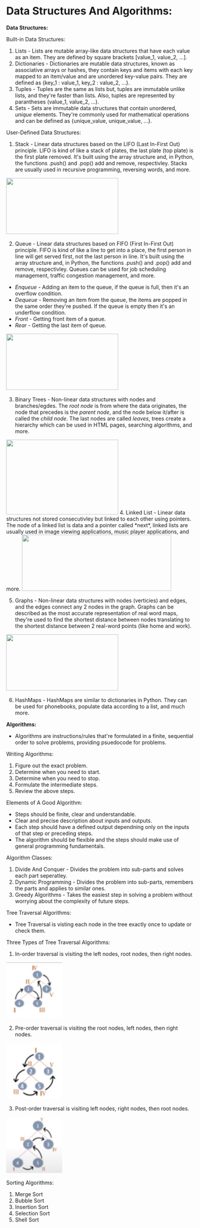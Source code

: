 # Data Structures And Algorithms:
<strong>Data Structures:</strong>

Built-in Data Structures:
1. Lists - Lists are mutable array-like data structures that have each value as an item. They are defined by square brackets [value_1, value_2, ...].
2. Dictionaries - Dictionaries are mutable data structures, known as associative arrays or hashes, they contain keys and items with each key mapped to an item/value and are unordered key-value pairs. They are defined as {key_1 : value_1, key_2 : value_2, ...}.
3. Tuples - Tuples are the same as lists but, tuples are immutable unlike lists, and they're faster than lists. Also, tuples are represented by parantheses (value_1, value_2, ...).
4. Sets - Sets are immutable data structures that contain unordered, <em>unique</em> elements. They're commonly used for mathematical operations and can be defined as {unique_value, unique_value, ...}. 

User-Defined Data Structures:
1. Stack - Linear data structures based on the LIFO (Last In-First Out) principle. LIFO is kind of like a stack of plates, the last plate (top plate) is the first plate removed. It's built using the array structure and, in Python, the functions .push() and .pop() add and remove, respectivley. Stacks are usually used in recursive programming, reversing words, and more.
<img src = "https://media.geeksforgeeks.org/wp-content/cdn-uploads/gq/2013/03/stack.png" width = 300 height = 150>

2. Queue - Linear data structures based on FIFO (First In-First Out) principle. FIFO is kind of like a line to get into a place, the first person in line will get served first, not the last person in line. It's built using the array structure and, in Python, the functions .push() and .pop() add and remove, respectivley. Queues can be used for job scheduling management, traffic congestion management, and more.
  * *Enqueue* - Adding an item to the queue, if the queue is full, then it's an overflow condition.
  * *Dequeue* - Removing an item from the queue, the items are popped in the same order they're pushed. If the queue is empty then it's an underflow condition. 
  * *Front* - Getting front item of a queue.
  * *Rear* - Getting the last item of queue.
<img src = "https://media.geeksforgeeks.org/wp-content/cdn-uploads/gq/2014/02/Queue.png" width = 300 height = 150>

3. Binary Trees - Non-linear data structures with nodes and branches/egdes. The *root node* is from where the data originates, the node that precedes is the *parent node*, and the node below it/after is called the *child node*. The last nodes are called *leaves*, trees create a hierarchy which can be used in HTML pages, searching algorithms, and more.
<img src = "https://www.geeksforgeeks.org/wp-content/uploads/binary-tree-to-DLL.png" width = 300 height = 200>
4. Linked List - Linear data structures not stored consecutivley but linked to each other using pointers. The node of a linked list is data and a pointer called *next*, linked lists are usually used in image viewing applications, music player applications, and more.
<img src = "https://media.geeksforgeeks.org/wp-content/cdn-uploads/gq/2013/03/Linkedlist.png" width = 400 height = 150>

5. Graphs - Non-linear data structures with nodes (verticies) and edges, and the edges connect any 2 nodes in the graph. Graphs can be described as the most accurate representation of real word maps, they're used to find the shortest distance between nodes translating to the shortest distance between 2 real-word points (like home and work).
<img src = "https://www.geeksforgeeks.org/wp-content/uploads/undirectedgraph.png" width = 300 height = 150>

6. HashMaps - HashMaps are similar to dictionaries in Python. They can be used for phonebooks, populate data according to a list, and much more.

<strong>Algorithms:</strong>
* Algorithms are instructions/rules that're formulated in a finite, sequential order to solve problems, providing psuedocode for problems.

Writing Algorithms:
1. Figure out the exact problem.
2. Determine when you need to start.
3. Determine when you need to stop.
4. Formulate the intermediate steps.
5. Review the above steps.

Elements of A Good Algorithm:
* Steps should be finite, clear and understandable.
* Clear and precise description about inputs and outputs.
* Each step should have a defined output dependning only on the inputs of that step or preceding steps.
* The algorithm should be flexible and the steps should make use of general programming fundamentals.

Algorithm Classes:
1. Divide And Conquer - Divides the problem into sub-parts and solves each part seperatley.
2. Dynamic Programming - Divides the problem into sub-parts, remembers the parts and applies to similar ones.
3. Greedy Algorithms - Takes the easiest step in solving a problem without worrying about the complexity of future steps.

Tree Traversal Algorithms:
* Tree Traversal is visting each node in the tree exactly once to update or check them.

Three Types of Tree Traversal Algorithms:
1. In-order traversal is visiting the left nodes, root nodes, then right nodes.
<img src = "https://github.com/BOLTZZ/Python/blob/master/Extra%20Images%26Gifs/in-order.PNG" width = 150 height = 150>

2. Pre-order traversal is visiting the root nodes, left nodes, then right nodes.
<img src = "https://github.com/BOLTZZ/Python/blob/master/Extra%20Images%26Gifs/pre-order.PNG" width = 150 height = 150>

3. Post-order traversal is visiting left nodes, right nodes, then root nodes.
<img src = "https://github.com/BOLTZZ/Python/blob/master/Extra%20Images%26Gifs/post-order.PNG" width = 150 height = 150>

Sorting Algorithms:
1. Merge Sort
2. Bubble Sort
3. Insertion Sort
4. Selection Sort
5. Shell Sort
